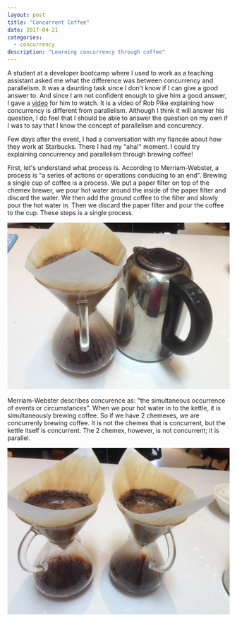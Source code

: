 ```yaml
---
layout: post
title: "Concurrent Coffee"
date: 2017-04-21
categories:
  - concurrency
description: "Learning concurrency through coffee"
---
```


A student at a developer bootcamp where I used to work as a teaching assistant asked me what the difference was between concurrency and parallelism. It was a daunting task since I don't know if I can give a good answer to. And since I am not confident enough to give him a good answer, I gave a [video](https://www.youtube.com/watch?v=cN_DpYBzKso) for him to watch. It is a video of Rob Pike explaining how concurrency is different from parallelism. Although I think it will answer his question, I do feel that I should be able to answer the question on my own if I was to say that I know the concept of parallelism and concurency.

Few days after the event, I had a conversation with my fiancée about how they work at Starbucks. There I had my "aha!" moment. I could try explaining concurrency and parallelism through brewing coffee!

First, let's understand what process is. According to Merriam-Webster, a process is "a series of actions or operations conducing to an end". Brewing a single cup of coffee is a process. We put a paper filter on top of the chemex brewer, we pour hot water around the inside of the paper filter and discard the water. We then add the ground coffee to the filter and slowly pour the hot water in. Then we discard the paper filter and pour the coffee to the cup. These steps is a single process.

![Single Chemex](/img/concurrent_coffee/single-chemex.jpg)

Merriam-Webster describes concurence as: "the simultaneous occurrence of events or circumstances". When we pour hot water in to the kettle, it is simultaneously brewing coffee. So if we have 2 chemexes, we are concurrenly brewing coffee. It is not the chemex that is concurrent, but the kettle itself is concurrent. The 2 chemex, however, is not concurrent; it is parallel.

![Double Chemex](/img/concurrent_coffee/double-chemex.jpg)

